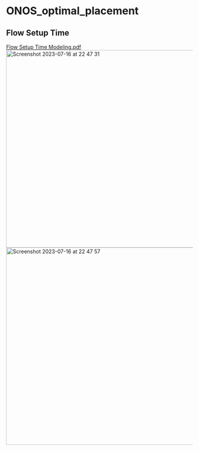 # ONOS_optimal_placement
## Flow Setup Time
[Flow Setup Time Modeling.pdf](https://github.com/KKKKKXY/ONOS_optimal_placement/files/12064178/Flow.Setup.Time.Modeling.pdf)
<img width="533" alt="Screenshot 2023-07-16 at 22 47 31" src="https://github.com/KKKKKXY/ONOS_optimal_placement/assets/44742053/a5677489-3ddf-42bf-829f-d01be0db9a83">
<img width="533" alt="Screenshot 2023-07-16 at 22 47 57" src="https://github.com/KKKKKXY/ONOS_optimal_placement/assets/44742053/cf2829d2-94b0-4471-9f6c-7460e3d248f8">

